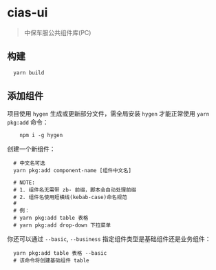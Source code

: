 # cias-ui
>中保车服公共组件库(PC)

## 构建
```sh
  yarn build
```


## 添加组件
项目使用 `hygen` 生成或更新部分文件，需全局安装 `hygen` 才能正常使用 `yarn pkg:add` 命令：
```shell
    npm i -g hygen
```

创建一个新组件：
```shell
  # 中文名可选
  yarn pkg:add component-name [组件中文名]

  # NOTE:
  # 1. 组件名无需带 zb- 前缀，脚本会自动处理前缀
  # 2. 组件名使用短横线(kebab-case)命名规范
  #
  # 例：
  # yarn pkg:add table 表格
  # yarn pkg:add drop-down 下拉菜单
```

你还可以通过 `--basic`, `--business` 指定组件类型是基础组件还是业务组件：
```shell
  yarn pkg:add table 表格 --basic
  # 该命令将创建基础组件 table
```
